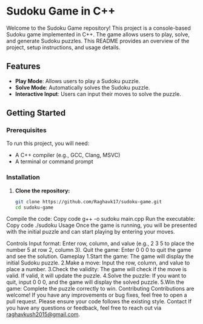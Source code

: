 # Sudoku Game in C++

Welcome to the Sudoku Game repository! This project is a console-based Sudoku game implemented in C++. The game allows users to play, solve, and generate Sudoku puzzles. This README provides an overview of the project, setup instructions, and usage details.

## Features

- **Play Mode**: Allows users to play a Sudoku puzzle.
- **Solve Mode**: Automatically solves the Sudoku puzzle.
- **Interactive Input**: Users can input their moves to solve the puzzle.

## Getting Started

### Prerequisites

To run this project, you will need:

- A C++ compiler (e.g., GCC, Clang, MSVC)
- A terminal or command prompt

### Installation

1. **Clone the repository:**

   ```bash
   git clone https://github.com/Raghavk17/sudoku-game.git
   cd sudoku-game
Compile the code:
Copy code
g++ -o sudoku main.cpp
Run the executable:
Copy code
./sudoku
Usage
Once the game is running, you will be presented with the initial puzzle and can start playing by entering your moves.

Controls
Input format: Enter row, column, and value (e.g., 2 3 5 to place the number 5 at row 2, column 3).
Quit the game: Enter 0 0 0 to quit the game and see the solution.
Gameplay
1.Start the game: The game will display the initial Sudoku puzzle.
2.Make a move: Input the row, column, and value to place a number.
3.Check the validity: The game will check if the move is valid. If valid, it will update the puzzle.
4.Solve the puzzle: If you want to quit, input 0 0 0, and the game will display the solved puzzle.
5.Win the game: Complete the puzzle correctly to win.
Contributing
Contributions are welcome! If you have any improvements or bug fixes, feel free to open a pull request. Please ensure your code follows the existing style.
Contact
If you have any questions or feedback, feel free to reach out via raghavkush2015@gmail.com.

